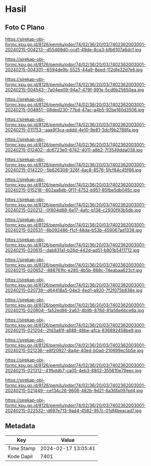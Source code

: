 # Hasil

## Foto C Plano

https://sirekap-obj-formc.kpu.go.id/8126/pemilu/pdpr/74/02/36/20/03/7402362003001-20240215-004213--d55469d0-ccd1-49de-8ca3-bfb6107a6dcf.jpg

https://sirekap-obj-formc.kpu.go.id/8126/pemilu/pdpr/74/02/36/20/03/7402362003001-20240215-004301--6594de9b-5525-44a9-8eed-112dfe32d7e6.jpg

https://sirekap-obj-formc.kpu.go.id/8126/pemilu/pdpr/74/02/36/20/03/7402362003001-20240215-004543--7a04ee09-94a7-479f-991e-5cd6b25650ea.jpg

https://sirekap-obj-formc.kpu.go.id/8126/pemilu/pdpr/74/02/36/20/03/7402362003001-20240215-004851--08ded230-77bd-47ac-a4b5-92be160d3506.jpg

https://sirekap-obj-formc.kpu.go.id/8126/pemilu/pdpr/74/02/36/20/03/7402362003001-20240215-011753--aaa9f3ca-eddd-4e10-9e81-3dcf9b2788fa.jpg

https://sirekap-obj-formc.kpu.go.id/8126/pemilu/pdpr/74/02/36/20/03/7402362003001-20240215-012402--dc6723e0-6742-4011-a8b2-7f3549dda038.jpg

https://sirekap-obj-formc.kpu.go.id/8126/pemilu/pdpr/74/02/36/20/03/7402362003001-20240215-014220--5b626308-326f-4ac8-8576-5fcf84c45f66.jpg

https://sirekap-obj-formc.kpu.go.id/8126/pemilu/pdpr/74/02/36/20/03/7402362003001-20240215-015218--602aa8db-0f11-4752-b951-85fbe5db045c.jpg

https://sirekap-obj-formc.kpu.go.id/8126/pemilu/pdpr/74/02/36/20/03/7402362003001-20240215-020212--0f804d88-6e17-4afc-b138-c2930f93b5db.jpg

https://sirekap-obj-formc.kpu.go.id/8126/pemilu/pdpr/74/02/36/20/03/7402362003001-20240215-020531--6b092486-f1cf-48da-b53b-459067ad1338.jpg

https://sirekap-obj-formc.kpu.go.id/8126/pemilu/pdpr/74/02/36/20/03/7402362003001-20240215-020615--dab831a1-b26d-442d-ad51-b801b5411712.jpg

https://sirekap-obj-formc.kpu.go.id/8126/pemilu/pdpr/74/02/36/20/03/7402362003001-20240215-020652--888761fc-e285-4b5b-888c-74eabaa623cf.jpg

https://sirekap-obj-formc.kpu.go.id/8126/pemilu/pdpr/74/02/36/20/03/7402362003001-20240215-020739--d64418a5-04e3-4ed1-a920-7f2f075b838e.jpg

https://sirekap-obj-formc.kpu.go.id/8126/pemilu/pdpr/74/02/36/20/03/7402362003001-20240215-020804--fa52ed86-2a63-4b9b-878d-81a56e6bce6a.jpg

https://sirekap-obj-formc.kpu.go.id/8126/pemilu/pdpr/74/02/36/20/03/7402362003001-20240215-021204--2fd3a81f-a688-48be-afca-836892458be9.jpg

https://sirekap-obj-formc.kpu.go.id/8126/pemilu/pdpr/74/02/36/20/03/7402362003001-20240215-021236--e8f20927-8a4e-40ed-b0ad-210699ec5b5e.jpg

https://sirekap-obj-formc.kpu.go.id/8126/pemilu/pdpr/74/02/36/20/03/7402362003001-20240215-021312--41fbddb7-ca05-4eb3-8802-355610e79eec.jpg

https://sirekap-obj-formc.kpu.go.id/8126/pemilu/pdpr/74/02/36/20/03/7402362003001-20240215-021449--ce134c26-9606-482b-9d21-6a36fa097ed4.jpg

https://sirekap-obj-formc.kpu.go.id/8126/pemilu/pdpr/74/02/36/20/03/7402362003001-20240215-022532--d697e713-9ad4-4582-957c-01df4beacad7.jpg


## Metadata

| Key        | Value               |
| ---------- | ------------------- |
| Time Stamp | 2024-02-17 13:05:41 |
| Kode Dapil | 7401                |



